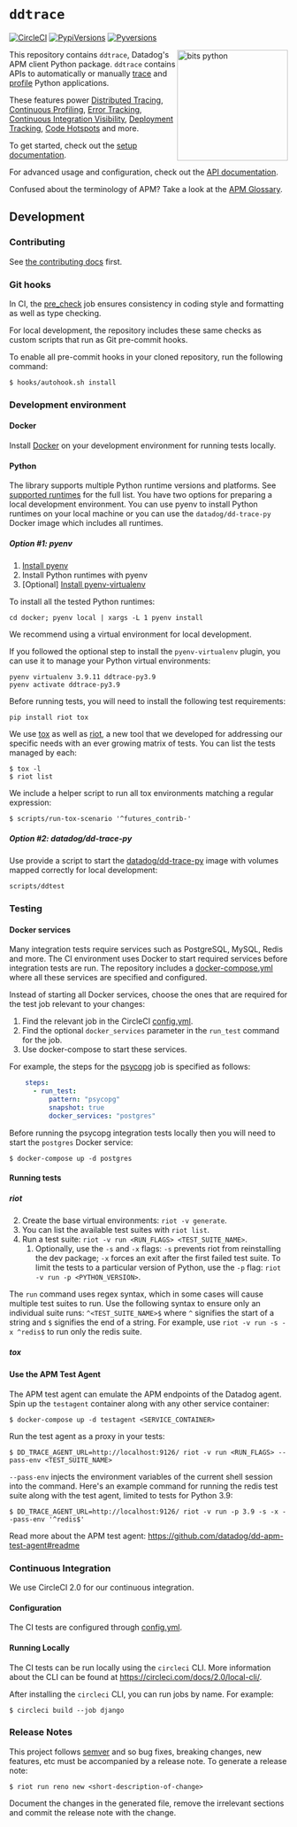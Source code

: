 # `ddtrace`

[![CircleCI](https://circleci.com/gh/DataDog/dd-trace-py/tree/1.x.svg?style=svg)](https://circleci.com/gh/DataDog/dd-trace-py/tree/1.x)
[![PypiVersions](https://img.shields.io/pypi/v/ddtrace.svg)](https://pypi.org/project/ddtrace/)
[![Pyversions](https://img.shields.io/pypi/pyversions/ddtrace.svg?style=flat)](https://pypi.org/project/ddtrace/)

<img align="right" src="https://user-images.githubusercontent.com/6321485/167082083-53f6e48f-1843-4708-9b98-587c94f7ddb3.png" alt="bits python" width="200px"/>

This repository contains `ddtrace`, Datadog's APM client Python package. `ddtrace` contains APIs to automatically or
manually [trace](https://docs.datadoghq.com/tracing/visualization/#trace) and
[profile](https://docs.datadoghq.com/tracing/profiler/) Python applications.

These features power [Distributed Tracing](https://docs.datadoghq.com/tracing/),
 [Continuous Profiling](https://docs.datadoghq.com/tracing/profiler/),
 [Error Tracking](https://docs.datadoghq.com/tracing/error_tracking/),
 [Continuous Integration Visibility](https://docs.datadoghq.com/continuous_integration/),
 [Deployment Tracking](https://docs.datadoghq.com/tracing/deployment_tracking/),
 [Code Hotspots](https://docs.datadoghq.com/tracing/profiler/connect_traces_and_profiles/) and more.

To get started, check out the [setup documentation][setup docs].

For advanced usage and configuration, check out the [API documentation][api docs].

Confused about the terminology of APM? Take a look at the [APM Glossary][visualization docs].

[setup docs]: https://docs.datadoghq.com/tracing/setup/python/
[api docs]: https://ddtrace.readthedocs.io/
[visualization docs]: https://docs.datadoghq.com/tracing/visualization/

## Development

### Contributing

See [the contributing docs](https://ddtrace.readthedocs.io/en/stable/contributing.html) first.

### Git hooks

In CI, the [pre_check](pre_check) job ensures consistency in coding style and
formatting as well as type checking.

For local development, the repository includes these same checks as custom
scripts that run as Git pre-commit hooks.

To enable all pre-commit hooks in your cloned repository, run the following command:

    $ hooks/autohook.sh install
    
[pre_check]: https://github.com/DataDog/dd-trace-py/blob/5b97489e2b073fa773819904cdef26981a5a28df/.circleci/config.yml#L293-L315

### Development environment

#### Docker

Install [Docker](docker) on your development environment for running tests
locally.

[docker]: https://www.docker.com/products/docker

#### Python

The library supports multiple Python runtime versions and platforms. See [supported runtimes](https://ddtrace.readthedocs.io/en/stable/versioning.html#supported-runtimes) for the full list. You have two options for preparing a local development environment. You can use pyenv to install Python runtimes on your local machine or you can use the `datadog/dd-trace-py` Docker image which includes all runtimes.

##### Option #1: pyenv

1. [Install pyenv](https://github.com/pyenv/pyenv#getting-pyenv)
2. Install Python runtimes with pyenv
3. [Optional] [Install pyenv-virtualenv](https://github.com/pyenv/pyenv-virtualenv)

To install all the tested Python runtimes:

    cd docker; pyenv local | xargs -L 1 pyenv install
    
We recommend using a virtual environment for local development. 

If you followed the optional step to install the `pyenv-virtualenv` plugin, you can use it to manage your Python virtual environments:

    pyenv virtualenv 3.9.11 ddtrace-py3.9
    pyenv activate ddtrace-py3.9

Before running tests, you will need to install the following test requirements:

    pip install riot tox 

We use [tox][tox] as well as [riot][riot], a new tool that we developed for
addressing our specific needs with an ever growing matrix of tests. You can list
the tests managed by each:

    $ tox -l
    $ riot list

We include a helper script to run all tox environments matching a regular expression:

    $ scripts/run-tox-scenario '^futures_contrib-'
    
[tox]: https://github.com/tox-dev/tox/
[riot]: https://github.com/DataDog/riot/

##### Option #2: datadog/dd-trace-py

Use provide a script to start the
[datadog/dd-trace-py](https://hub.docker.com/r/datadog/dd-trace-py) image with
volumes mapped correctly for local development:

    scripts/ddtest
    
### Testing

#### Docker services

Many integration tests require services such as PostgreSQL, MySQL, Redis and more. The CI environment uses Docker to start required services before integration tests are run. The repository includes a [docker-compose.yml](https://github.com/DataDog/dd-trace-py/blob/1.x/docker-compose.yml) where all these services are specified and configured.

Instead of starting all Docker services, choose the ones that are required for
the test job relevant to your changes:

1. Find the relevant job in the CircleCI [config.yml](ci_config).
2. Find the optional `docker_services` parameter in the `run_test` command for the job.
3. Use docker-compose to start these services.

For example, the steps for the [psycopg](psycopg_ci_job) job is specified as follows:

``` yaml
    steps:
      - run_test:
          pattern: "psycopg"
          snapshot: true
          docker_services: "postgres"
```

[ci_config]: https://github.com/DataDog/dd-trace-py/blob/1.x/.circleci/config.yml
[psycopg_ci_job]: https://github.com/DataDog/dd-trace-py/blob/5b97489e2b073fa773819904cdef26981a5a28df/.circleci/config.yml#L857-L864

Before running the psycopg integration tests locally then you will need to start the `postgres` Docker service:

    $ docker-compose up -d postgres

#### Running tests

##### riot

2. Create the base virtual environments: `riot -v generate`.
3. You can list the available test suites with `riot list`.
5. Run a test suite: `riot -v run <RUN_FLAGS> <TEST_SUITE_NAME>`.
   1. Optionally, use the `-s` and `-x` flags: `-s` prevents riot from
      reinstalling the dev package; `-x` forces an exit after the first failed
      test suite. To limit the tests to a particular version of Python, use the
      `-p` flag: `riot -v run -p <PYTHON_VERSION>`.

The `run` command uses regex syntax, which in some cases will cause multiple
test suites to run. Use the following syntax to ensure only an individual suite
runs: `^<TEST_SUITE_NAME>$` where `^` signifies the start of a string and `$`
signifies the end of a string. For example, use `riot -v run -s -x ^redis$` to
run only the redis suite.

##### tox

#### Use the APM Test Agent

The APM test agent can emulate the APM endpoints of the Datadog agent. Spin up
the `testagent` container along with any other service container:

    $ docker-compose up -d testagent <SERVICE_CONTAINER>

Run the test agent as a proxy in your tests:

    $ DD_TRACE_AGENT_URL=http://localhost:9126/ riot -v run <RUN_FLAGS> --pass-env <TEST_SUITE_NAME>

`--pass-env` injects the environment variables of the current shell session into
the command. Here's an example command for running the redis test suite along
with the test agent, limited to tests for Python 3.9:

    $ DD_TRACE_AGENT_URL=http://localhost:9126/ riot -v run -p 3.9 -s -x --pass-env '^redis$'

Read more about the APM test agent:
https://github.com/datadog/dd-apm-test-agent#readme

### Continuous Integration

We use CircleCI 2.0 for our continuous integration.

#### Configuration

The CI tests are configured through [config.yml](.circleci/config.yml).

#### Running Locally

The CI tests can be run locally using the `circleci` CLI. More information about
the CLI can be found at https://circleci.com/docs/2.0/local-cli/.

After installing the `circleci` CLI, you can run jobs by name. For example:

    $ circleci build --job django

### Release Notes

This project follows [semver](https://semver.org/) and so bug fixes, breaking
changes, new features, etc must be accompanied by a release note. To generate a
release note:

    $ riot run reno new <short-description-of-change>

Document the changes in the generated file, remove the irrelevant sections and
commit the release note with the change.
